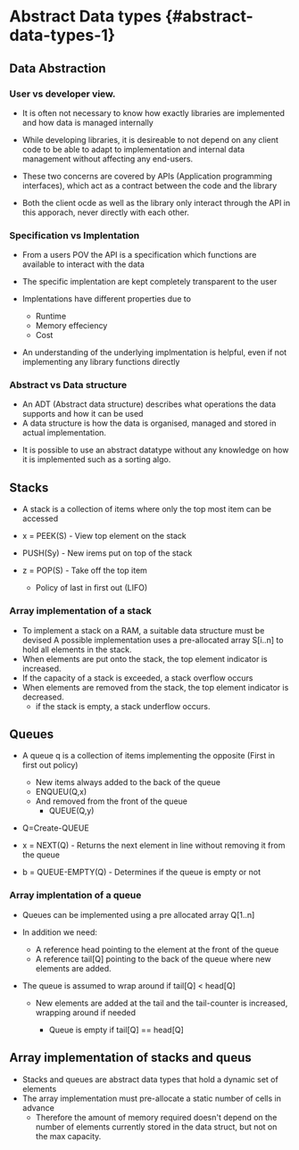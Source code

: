 # Abstract Data types {#abstract-data-types-1}

## Data Abstraction

### User vs developer view.

- It is often not necessary to know how exactly libraries are
  implemented and how data is managed internally

- While developing libraries, it is desireable to not depend on any
  client code to be able to adapt to implementation and internal data
  management without affecting any end-users.

- These two concerns are covered by APIs (Application programming
  interfaces), which act as a contract between the code and the library

- Both the client ocde as well as the library only interact through the
  API in this apporach, never directly with each other.

### Specification vs Implentation

- From a users POV the API is a specification which functions are
  available to interact with the data

- The specific implentation are kept completely transparent to the user

- Implentations have different properties due to

  - Runtime
  - Memory effeciency
  - Cost

- An understanding of the underlying implmentation is helpful, even if
  not implementing any library functions directly

### Abstract vs Data structure

- An ADT (Abstract data structure) describes what operations the data
  supports and how it can be used
- A data structure is how the data is organised, managed and stored in
  actual implementation.

<!-- -->

- It is possible to use an abstract datatype without any knowledge on
  how it is implemented such as a sorting algo.

## Stacks

- A stack is a collection of items where only the top most item can be
  accessed

- x = PEEK(S) - View top element on the stack

- PUSH(Sy) - New irems put on top of the stack

- z = POP(S) - Take off the top item

  - Policy of last in first out (LIFO)

### Array implementation of a stack

- To implement a stack on a RAM, a suitable data structure must be
  devised A possible implementation uses a pre-allocated array S\[i..n\]
  to hold all elements in the stack.
- When elements are put onto the stack, the top element indicator is
  increased.
- If the capacity of a stack is exceeded, a stack overflow occurs
- When elements are removed from the stack, the top element indicator is
  decreased.
  - if the stack is empty, a stack underflow occurs.

## Queues

- A queue q is a collection of items implementing the opposite (First in
  first out policy)

  - New items always added to the back of the queue
  - ENQUEU(Q,x)
  - And removed from the front of the queue
    - QUEUE(Q,y)

- Q=Create-QUEUE

- x = NEXT(Q) - Returns the next element in line without removing it
  from the queue

- b = QUEUE-EMPTY(Q) - Determines if the queue is empty or not

### Array implentation of a queue

- Queues can be implemented using a pre allocated array Q\[1..n\]

- In addition we need:

  - A reference head pointing to the element at the front of the queue
  - A reference tail\[Q\] pointing to the back of the queue where new
    elements are added.

- The queue is assumed to wrap around if tail\[Q\] \< head\[Q\]

  - New elements are added at the tail and the tail-counter is
    increased, wrapping around if needed

    - Queue is empty if tail\[Q\] == head\[Q\]

## Array implementation of stacks and queus

- Stacks and queues are abstract data types that hold a dynamic set of
  elements
- The array implementation must pre-allocate a static number of cells in
  advance
  - Therefore the amount of memory required doesn\'t depend on the
    number of elements currently stored in the data struct, but not on
    the max capacity.
